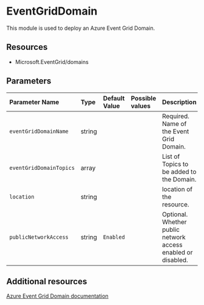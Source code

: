 # EventGridDomain

This module is used to deploy an Azure Event Grid Domain.

## Resources

- Microsoft.EventGrid/domains

## Parameters
| Parameter Name | Type | Default Value | Possible values | Description |
| :-             | :-   | :-            | :-              | :-          |
| `eventGridDomainName` | string | | | Required. Name of the Event Grid Domain.
| `eventGridDomainTopics` | array | | | List of Topics to be added to the Domain.
| `location` | string | | | location of the resource.
| `publicNetworkAccess` | string | `Enabled` | | Optional. Whether public network access enabled or disabled.

## Additional resources
[Azure Event Grid Domain documentation](https://docs.microsoft.com/en-us/azure/event-grid/event-domains)